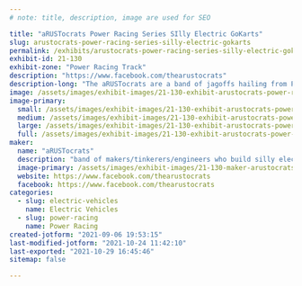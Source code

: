 ```yaml
---
# note: title, description, image are used for SEO

title: "aRUSTocrats Power Racing Series SIlly Electric GoKarts"
slug: arustocrats-power-racing-series-silly-electric-gokarts
permalink: /exhibits/arustocrats-power-racing-series-silly-electric-gokarts/
exhibit-id: 21-130
exhibit-zone: "Power Racing Track"
description: "https://www.facebook.com/thearustocrats"
description-long: "The aRUSTocrats are a band of jagoffs hailing from Pittsburgh, brought together without a true Hackerspace, but true heart N&#039;at for tinkering."
image: /assets/images/exhibit-images/21-130-exhibit-arustocrats-power-racing-series-silly-electric-gokarts-12065989-435774133279759-704828850021955115-n-large.jpg
image-primary: 
  small: /assets/images/exhibit-images/21-130-exhibit-arustocrats-power-racing-series-silly-electric-gokarts-12065989-435774133279759-704828850021955115-n-small.jpg
  medium: /assets/images/exhibit-images/21-130-exhibit-arustocrats-power-racing-series-silly-electric-gokarts-12065989-435774133279759-704828850021955115-n-medium.jpg
  large: /assets/images/exhibit-images/21-130-exhibit-arustocrats-power-racing-series-silly-electric-gokarts-12065989-435774133279759-704828850021955115-n-large.jpg
  full: /assets/images/exhibit-images/21-130-exhibit-arustocrats-power-racing-series-silly-electric-gokarts-12065989-435774133279759-704828850021955115-n-full.jpg
maker: 
  name: "aRUSTocrats"
  description: "band of makers/tinkerers/engineers who build silly electric gokarts for the Power Racing Series! We&#039;ve competed across the country from NYC>PIT>Detroit>Orlando! "
  image-primary: /assets/images/exhibit-images/21-130-maker-arustocrats-power-racing-series-silly-electric-gokarts-img-0723-medium.JPG
  website: https://www.facebook.com/thearustocrats
  facebook: https://www.facebook.com/thearustocrats
categories: 
  - slug: electric-vehicles
    name: Electric Vehicles
  - slug: power-racing
    name: Power Racing
created-jotform: "2021-09-06 19:53:15"
last-modified-jotform: "2021-10-24 11:42:10"
last-exported: "2021-10-29 16:45:46"
sitemap: false

---
```

